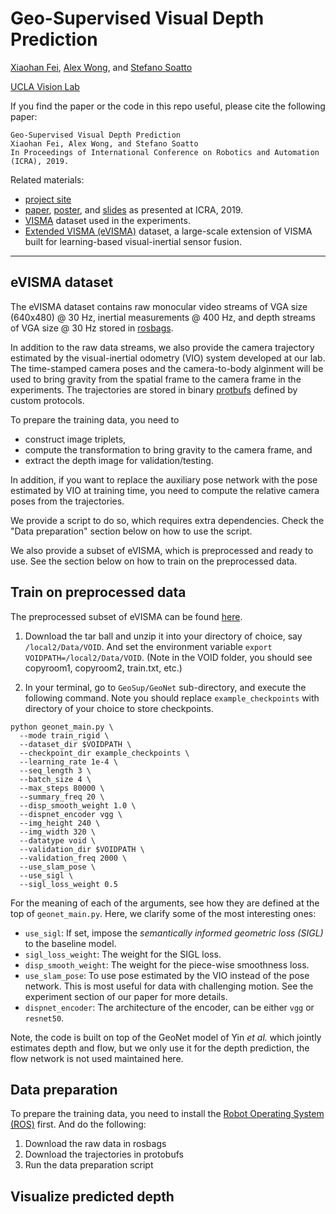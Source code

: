 # Geo-Supervised Visual Depth Prediction

[Xiaohan Fei](https://feixh.github.io), [Alex Wong](http://web.cs.ucla.edu/~alexw/), and [Stefano Soatto](http://web.cs.ucla.edu/~soatto/)

[UCLA Vision Lab](http://vision.ucla.edu/)


If you find the paper or the code in this repo useful, please cite the following paper:

```
Geo-Supervised Visual Depth Prediction
Xiaohan Fei, Alex Wong, and Stefano Soatto
In Proceedings of International Conference on Robotics and Automation (ICRA), 2019.
```

Related materials:
- [project site](https://feixh.github.io/projects/icra19/index.html)
- [paper][icra19_paper], [poster][icra19_poster], and [slides][icra19_slides] as presented at ICRA, 2019.
- [VISMA](https://github.com/feixh/VISMA) dataset used in the experiments.
- [Extended VISMA (eVISMA)]() dataset, a large-scale extension of VISMA built for learning-based visual-inertial sensor fusion.

[icra19_paper]: https://arxiv.org/abs/1807.11130v3.pdf
[icra19_poster]: {{site.url}}/empty.html
[icra19_slides]: {{site.url}}/empty.html
[icra19_code]: https://github.com/feixh/GeoSup

---

## eVISMA dataset

The eVISMA dataset contains raw monocular video streams of VGA size (640x480) @ 30 Hz, inertial measurements @ 400 Hz, and depth streams of VGA size @ 30 Hz stored in [rosbags](http://wiki.ros.org/rosbag). 

In addition to the raw data streams, we also provide the camera trajectory estimated by the visual-inertial odometry (VIO) system developed at our lab. The time-stamped camera poses and the camera-to-body alginment will be used to bring gravity from the spatial frame to the camera frame in the experiments. The trajectories are stored in binary [protbufs](https://developers.google.com/protocol-buffers/) defined by custom protocols.

To prepare the training data, you need to 
- construct image triplets,
- compute the transformation to bring gravity to the camera frame, and 
- extract the depth image for validation/testing.
 
In addition, if you want to replace the auxiliary pose network with the pose estimated by VIO at training time, you need to compute the relative camera poses from the trajectories.

We provide a script to do so, which requires extra dependencies. Check the "Data preparation" section below on how to use the script.

We also provide a subset of eVISMA, which is preprocessed and ready to use. See the section below on how to train on the preprocessed data.

## Train on preprocessed data

The preprocessed subset of eVISMA can be found [here](https://www.dropbox.com/s/kccsd0h0wg85ytx/copyrooms.tar.gz?dl=0).
1. Download the tar ball and unzip it into your directory of choice, say `/local2/Data/VOID`. And set the environment variable `export VOIDPATH=/local2/Data/VOID`. (Note in the VOID folder, you should see copyroom1, copyroom2, train.txt, etc.)


4. In your terminal, go to `GeoSup/GeoNet` sub-directory, and execute the following command. Note you should replace `example_checkpoints` with directory of your choice to store checkpoints.

```
python geonet_main.py \
  --mode train_rigid \
  --dataset_dir $VOIDPATH \
  --checkpoint_dir example_checkpoints \
  --learning_rate 1e-4 \
  --seq_length 3 \
  --batch_size 4 \
  --max_steps 80000 \
  --summary_freq 20 \
  --disp_smooth_weight 1.0 \
  --dispnet_encoder vgg \
  --img_height 240 \
  --img_width 320 \
  --datatype void \
  --validation_dir $VOIDPATH \
  --validation_freq 2000 \
  --use_slam_pose \
  --use_sigl \
  --sigl_loss_weight 0.5
```

For the meaning of each of the arguments, see how they are defined at the top of `geonet_main.py`. Here, we clarify some of the most interesting ones:
- `use_sigl`: If set, impose the *semantically informed geometric loss (SIGL)* to the baseline model.
- `sigl_loss_weight`: The weight for the SIGL loss.
- `disp_smooth_weight`: The weight for the piece-wise smoothness loss.
- `use_slam_pose`: To use pose estimated by the VIO instead of the pose network. This is most useful for data with challenging motion. See the experiment section of our paper for more details.
- `dispnet_encoder`: The architecture of the encoder, can be either `vgg` or `resnet50`.

Note, the code is built on top of the GeoNet model of Yin *et al.* which jointly estimates depth and flow, but we only use it for the depth prediction, the flow network is not used maintained here.

## Data preparation

To prepare the training data, you need to install the [Robot Operating System (ROS)](http://www.ros.org/) first. And do the following:

1. Download the raw data in rosbags
2. Download the trajectories in protobufs
3. Run the data preparation script


## Visualize predicted depth


